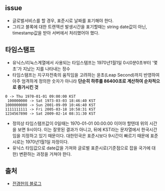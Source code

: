 ## issue
- 글로벌서비스를 할 경우, 표준시로 날짜를 표기해야 한다.
- 그리고 블록에 대한 트랜잭션 발생시간을 표기할때는 string date값이 아닌, timestamp값을 받아 서버에서 처리했어야 했다.

## 타임스탬프
- 유닉스/리눅스계열에서 사용되는 타임스탬프는 1970년1월1일 0시0분0초부터 '몇초'가 지났는 지를 나타내는 정수
- 타임스탬프는 지구자전축의 움직임을 고려하는 윤초(Leap Second)까지 반영하여 아주 엄격하게 정의한 숫자가 아니라 **단순히 하루를 86400초로 계산하여 순차적으로 증가시킨 것**
 
```
0 -> Thu 1970-01-01 09:00:00 KST
 100000000 -> Sat 1973-03-03 18:46:40 KST
1000000000 -> Sun 2001-09-09 10:46:40 KST
1111111111 -> Fri 2005-03-18 10:58:31 KST
1234567890 -> Sat 2009-02-14 08:31:30 KST
```
- 정의상 타임스탬프값이 0일때는 1970-01-01 00:00:00 이어야 할텐데 위의 시간을 보면 9시이다.  이는 잘못된 결과가 아니고, 뒤에 KST라는 문자열에서 한국시간임을 지정하고 있기 때문이다. 대한민국은 표준시보다 9시간이 빠르기 때문에 표준시로는 1970년1월1일 자정이다.
- 유닉스 타임값으로 date값을 가져와 글로벌 표준시로(기준점으로 잡을 국가에 대한) 변환하는 과정을 거쳐야 한다.

## 출처
- [전경헌의 블로그](http://allenjeon.tistory.com/235)

